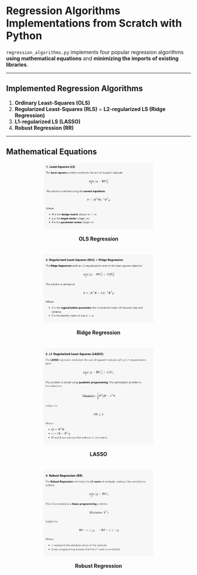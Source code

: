 # **Regression Algorithms Implementations from Scratch with Python**

`regression_algorithms.py` implements four popular regression algorithms **using mathematical equations** and **minimizing the imports of existing libraries**.

---

## **Implemented Regression Algorithms**

1. **Ordinary Least-Squares (OLS)**  
2. **Regularized Least-Squares (RLS)** = **L2-regularized LS (Ridge Regression)**
3. **L1-regularized LS (LASSO)**  
4. **Robust Regression (RR)**  

---

## **Mathematical Equations**

<div style="display: flex; justify-content: center; flex-wrap: wrap; gap: 20px;">

<div style="text-align: center;">
  <img src="math_ols.png" alt="OLS Regression" width="300">
  <p><b>OLS Regression</b></p>
</div>

<div style="text-align: center;">
  <img src="math_ridge.png" alt="Ridge Regression" width="300">
  <p><b>Ridge Regression</b></p>
</div>

<div style="text-align: center;">
  <img src="math_lasso.png" alt="LASSO" width="300">
  <p><b>LASSO</b></p>
</div>

<div style="text-align: center;">
  <img src="math_robust.png" alt="Robust Regression" width="300">
  <p><b>Robust Regression</b></p>
</div>

</div>
